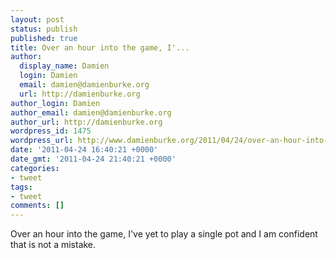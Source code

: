 ```yaml
---
layout: post
status: publish
published: true
title: Over an hour into the game, I'...
author:
  display_name: Damien
  login: Damien
  email: damien@damienburke.org
  url: http://damienburke.org
author_login: Damien
author_email: damien@damienburke.org
author_url: http://damienburke.org
wordpress_id: 1475
wordpress_url: http://www.damienburke.org/2011/04/24/over-an-hour-into-the-game-i/
date: '2011-04-24 16:40:21 +0000'
date_gmt: '2011-04-24 21:40:21 +0000'
categories:
- tweet
tags:
- tweet
comments: []
---
```

<p>Over an hour into the game, I've yet to play a single pot and I am confident that is not a mistake.</p>

